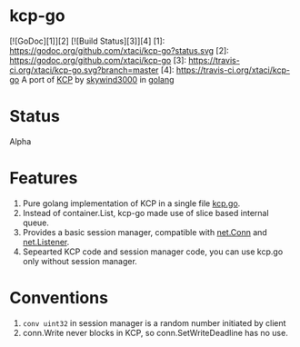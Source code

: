 # kcp-go
[![GoDoc][1]][2] [![Build Status][3]][4]
[1]: https://godoc.org/github.com/xtaci/kcp-go?status.svg
[2]: https://godoc.org/github.com/xtaci/kcp-go
[3]: https://travis-ci.org/xtaci/kcp-go.svg?branch=master
[4]: https://travis-ci.org/xtaci/kcp-go
A port of [KCP](https://github.com/skywind3000/kcp) by [skywind3000](https://github.com/skywind3000) in [golang](https://golang.org/)

# Status
Alpha

# Features
1. Pure golang implementation of KCP in a single file [kcp.go](https://github.com/xtaci/kcp-go/blob/master/kcp.go).
2. Instead of container.List, kcp-go made use of slice based internal queue. 
3. Provides a basic session manager, compatible with [net.Conn](https://golang.org/pkg/net/#Conn) and [net.Listener](https://golang.org/pkg/net/#Listener).
4. Sepearted KCP code and session manager code, you can use kcp.go only without session manager.

# Conventions
1. ```conv uint32``` in session manager is a random number initiated by client
2. conn.Write never blocks in KCP, so conn.SetWriteDeadline has no use.
